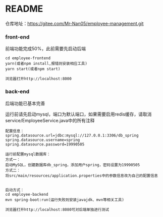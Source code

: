 # README

仓库地址：https://gitee.com/Mr-Nan05/employee-management.git

### front-end

前端功能完成50%，此前需要先启动后端

```shell
cd employee-frontend
yarn(或者npm install,报错则安装相应工具)
yarn start(或者npm start)

浏览器打开http://localhost:8000
```

### back-end

后端功能已基本完善

运行前请先启动mysql，端口为默认端口，如果需要启用redis缓存，请取消service/EmployeeService.java中的所有注释

```shell
配置信息：
spring.datasource.url=jdbc:mysql://127.0.0.1:3306/db_spring
spring.datasource.username=spring
spring.datasource.password=19990505

运行前配置mysql数据库：
方式一：
启动MySQL，创建数据库db_spring，添加用户spring，密码设置为19990505
方式二：
将src/main/resources/application.properties中的参数信息改为自己的配置信息


启动方式：
cd employee-backend
mvn spring-boot:run(运行失败则安装javajdk、mvn等相关工具)

浏览器打开http://localhost:8080可对后端单独进行测试
```

